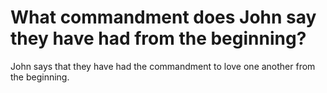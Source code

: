 # What commandment does John say they have had from the beginning?

John says that they have had the commandment to love one another from the beginning.
